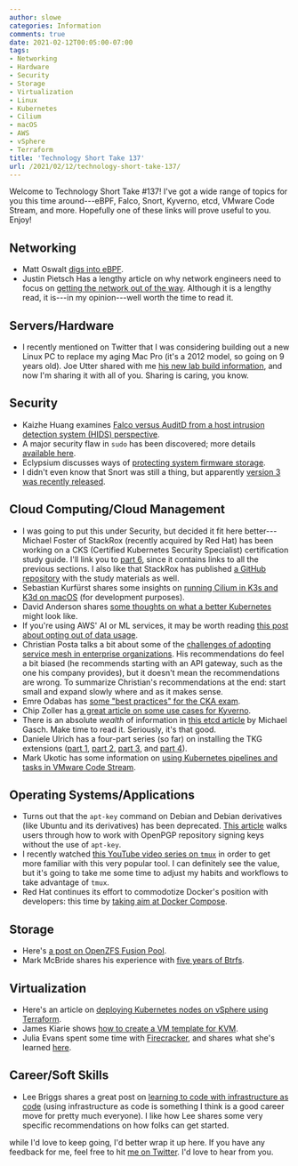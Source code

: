 ```yaml
---
author: slowe
categories: Information
comments: true
date: 2021-02-12T00:05:00-07:00
tags:
- Networking
- Hardware
- Security
- Storage
- Virtualization
- Linux
- Kubernetes
- Cilium
- macOS
- AWS
- vSphere
- Terraform
title: 'Technology Short Take 137'
url: /2021/02/12/technology-short-take-137/
---
```


Welcome to Technology Short Take #137! I've got a wide range of topics for you this time around---eBPF, Falco, Snort, Kyverno, etcd, VMware Code Stream, and more. Hopefully one of these links will prove useful to you. Enjoy!<!--more-->

## Networking

* Matt Oswalt [digs into eBPF][link-12].
* Justin Pietsch Has a lengthy article on why network engineers need to focus on [getting the network out of the way][link-27]. Although it is a lengthy read, it is---in my opinion---well worth the time to read it.

## Servers/Hardware

* I recently mentioned on Twitter that I was considering building out a new Linux PC to replace my aging Mac Pro (it's a 2012 model, so going on 9 years old). Joe Utter shared with me [his new lab build information][link-5], and now I'm sharing it with all of you. Sharing is caring, you know.

## Security

* Kaizhe Huang examines [Falco versus AuditD from a host intrusion detection system (HIDS) perspective][link-15].
* A major security flaw in `sudo` has been discovered; more details [available here][link-16].
* Eclypsium discusses ways of [protecting system firmware storage][link-29].
* I didn't even know that Snort was still a thing, but apparently [version 3 was recently released][link-30].

## Cloud Computing/Cloud Management

* I was going to put this under Security, but decided it fit here better---Michael Foster of StackRox (recently acquired by Red Hat) has been working on a CKS (Certified Kubernetes Security Specialist) certification study guide. I'll link you to [part 6][link-1], since it contains links to all the previous sections. I also like that StackRox has published [a GitHub repository][link-2] with the study materials as well.
* Sebastian Kurfürst shares some insights on [running Cilium in K3s and K3d on macOS][link-3] (for development purposes).
* David Anderson shares [some thoughts on what a better Kubernetes][link-4] might look like.
* If you're using AWS' AI or ML services, it may be worth reading [this post about opting out of data usage][link-6].
* Christian Posta talks a bit about some of the [challenges of adopting service mesh in enterprise organizations][link-7]. His recommendations do feel a bit biased (he recommends starting with an API gateway, such as the one his company provides), but it doesn't mean the recommendations are wrong. To summarize Christian's recommendations at the end: start small and expand slowly where and as it makes sense.
* Emre Odabas has [some "best practices" for the CKA exam][link-8].
* Chip Zoller has [a great article on some use cases for Kyverno][link-9].
* There is an absolute _wealth_ of information in [this etcd article][link-14] by Michael Gasch. Make time to read it. Seriously, it's that good.
* Daniele Ulrich has a four-part series (so far) on installing the TKG extensions ([part 1][link-17], [part 2][link-18], [part 3][link-19], and [part 4][link-20]).
* Mark Ukotic has some information on [using Kubernetes pipelines and tasks in VMware Code Stream][link-28].

## Operating Systems/Applications

* Turns out that the `apt-key` command on Debian and Debian derivatives (like Ubuntu and its derivatives) has been deprecated. [This article][link-10] walks users through how to work with OpenPGP repository signing keys without the use of `apt-key`.
* I recently watched [this YouTube video series on `tmux`][link-11] in order to get more familiar with this very popular tool. I can definitely see the value, but it's going to take me some time to adjust my habits and workflows to take advantage of `tmux`.
* Red Hat continues its effort to commodotize Docker's position with developers: this time by [taking aim at Docker Compose][link-31].

## Storage

* Here's [a post on OpenZFS Fusion Pool][link-22].
* Mark McBride shares his experience with [five years of Btrfs][link-23].

## Virtualization

* Here's an article on [deploying Kubernetes nodes on vSphere using Terraform][link-13].
* James Kiarie shows [how to create a VM template for KVM][link-24].
* Julia Evans spent some time with [Firecracker][link-26], and shares what she's learned [here][link-25].

## Career/Soft Skills

* Lee Briggs shares a great post on [learning to code with infrastructure as code][link-21] (using infrastructure as code is something I think is a good career move for pretty much everyone). I like how Lee shares some very specific recommendations on how folks can get started.

while I'd love to keep going, I'd better wrap it up here. If you have any feedback for me, feel free to hit [me on Twitter][link-99]. I'd love to hear from you.

[link-1]: https://www.stackrox.com/post/2021/01/cks-certification-study-guide-monitoring-logging-and-runtime-security/
[link-2]: https://github.com/stackrox/Kubernetes_Security_Specialist_Study_Guide
[link-3]: https://sandstorm.de/de/blog/post/running-cilium-in-k3s-and-k3d-lightweight-kubernetes-on-mac-os-for-development.html
[link-4]: https://blog.dave.tf/post/new-kubernetes/
[link-5]: https://non-descript.com/2020/12/11/new-lab-build-physical-build-info-2020-edition/
[link-6]: https://summitroute.com/blog/2021/01/06/opting_out_of_aws_ai_data_usage/
[link-7]: https://blog.christianposta.com/challenges-of-adopting-service-mesh-in-enterprise-organizations/
[link-8]: https://medium.com/@emreodabas_20110/best-practices-for-cka-exam-9c1e51ea9b29
[link-9]: https://neonmirrors.net/post/2021-01/kyverno-the-swiss-army-knife-of-kubernetes/
[link-10]: https://www.linuxuprising.com/2021/01/apt-key-is-deprecated-how-to-add.html
[link-11]: https://www.youtube.com/playlist?list=PLT98CRl2KxKGiyV1u6wHDV8VwcQdzfuKe
[link-12]: https://oswalt.dev/2021/01/introduction-to-ebpf/
[link-13]: https://virtjo.com/2021/deploy-k8s-vms-with-terraform-on-vsphere/
[link-14]: https://www.mgasch.com/2021/01/listwatch-part-1/
[link-15]: https://sysdig.com/blog/falco-vs-auditd-hids/
[link-16]: https://www.sudo.ws/alerts/unescape_overflow.html
[link-17]: https://vdan.niceneasy.ch/vmware-tanzu-basic-installing-tkg-extensions-1-2-0-part-1/
[link-18]: https://vdan.niceneasy.ch/vmware-tanzu-basic-installing-tkg-extensions-1-2-0-part-2/
[link-19]: https://vdan.niceneasy.ch/vmware-tanzu-basic-installing-tkg-extensions-1-2-0-part-3/
[link-20]: https://vdan.niceneasy.ch/vmware-tanzu-basic-installing-tkg-extensions-1-2-0-part-4/
[link-21]: https://www.leebriggs.co.uk/blog/2021/01/27/learn-to-code-with-iac.html
[link-22]: http://storagegaga.com/discovering-openzfs-fusion-pool/
[link-23]: https://markmcb.com/2020/01/07/five-years-of-btrfs/
[link-24]: https://www.tecmint.com/create-kvm-virtual-machine-template/
[link-25]: https://jvns.ca/blog/2021/01/23/firecracker--start-a-vm-in-less-than-a-second/
[link-26]: https://github.com/firecracker-microvm/firecracker/
[link-27]: https://elegantnetwork.github.io/posts/network-out-of-the-way/
[link-28]: https://blog.ukotic.net/2021/01/26/working-with-kubernetes-pipelines-tasks-in-vmware-code-stream/
[link-29]: https://eclypsium.com/2019/10/23/protecting-system-firmware-storage/
[link-30]: https://9to5linux.com/snort-3-open-source-intrusion-prevention-system-released-with-major-new-features
[link-31]: https://fedoramagazine.org/manage-containers-with-podman-compose/
[link-99]: https://twitter.com/scott_lowe
